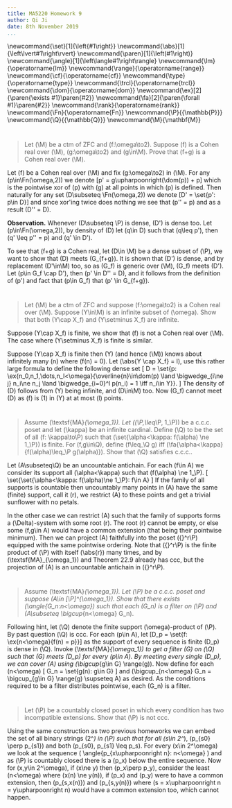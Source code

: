 ```yaml
---
title: MA5220 Homework 9
author: Qi Ji
date: 8th November 2019
...
```


\newcommand{\set}[1]{\left\{#1\right\}}
\newcommand{\abs}[1]{\left\lvert#1\right\rvert}
\newcommand{\paren}[1]{\left(#1\right)}
\newcommand{\angle}[1]{\left\langle#1\right\rangle}
\newcommand{\Im}{\operatorname{Im}}
\newcommand{\range}{\operatorname{range}}
\newcommand{\cf}{\operatorname{cf}}
\newcommand{\type}{\operatorname{type}}
\newcommand{\trcl}{\operatorname{trcl}}
\newcommand{\dom}{\operatorname{dom}}
\newcommand{\ex}[2]{\paren{\exists #1}\paren{#2}}
\newcommand{\fa}[2]{\paren{\forall #1}\paren{#2}}
\newcommand{\rank}{\operatorname{rank}}
\newcommand{\Fn}{\operatorname{Fn}}
\newcommand{\P}{{\mathbb{P}}}
\newcommand{\Q}{{\mathbb{Q}}}
\newcommand{\M}{\mathbf{M}}

#

> Let \(\M\) be a ctm of ZFC and \(f:\omega\to2\).
> Suppose \(f\) is a Cohen real over \(\M\), \(g:\omega\to2\) and \(g\in\M\).
> Prove that \(f+g\) is a Cohen real over \(\M\).

Let \(f\) be a Cohen real over \(\M\) and fix \(g:\omega\to2\) in \(\M\).
For any \(p\in\Fn(\omega,2)\) we denote
\[p' = g\upharpoonright(\dom(p)) + p\]
which is the pointwise xor of \(p\) with \(g\) at all points in which \(p\) is defined.
Then naturally for any set \(D\subseteq \Fn(\omega,2)\) we denote
\[D' = \set{p': p\in D}\]
and since xor'ing twice does nothing we see that \(p'' = p\) and as a result \(D'' = D\).

**Observation.** Whenever \(D\subseteq \P\) is dense, \(D'\) is dense too.
Let \(p\in\Fn(\omega,2)\), by density of \(D\) let \(q\in D\) such that \(q\leq p'\),
then \(q' \leq p'' = p\) and \(q' \in D'\).

To see that \(f+g\) is a Cohen real, let \(D\in \M\) be a dense subset of \(\P\),
we want to show that \(D\) meets \(G_{f+g}\).
It is shown that \(D'\) is dense, and by replacement \(D'\in\M\) too, so as \(G_f\) is generic over \(\M\), \(G_f\) meets \(D'\).
Let \(p\in G_f \cap D'\), then \(p' \in D'' = D\), and it follows from the definition of \(p'\) and fact that \(p\in G_f\) that \(p' \in G_{f+g}\).

#

> Let \(\M\) be a ctm of ZFC and suppose \(f:\omega\to2\) is a Cohen real over \(\M\).
> Suppose \(Y\in\M\) is an infinite subset of \(\omega\).
> Show that both \(Y\cap X_f\) and \(Y\setminus X_f\) are infinite.

Suppose \(Y\cap X_f\) is finite, we show that \(f\) is not a Cohen real over \(\M\).
The case where \(Y\setminus X_f\) is finite is similar.

Suppose \(Y\cap X_f\) is finite then \(Y\) (and hence \(\M\)) knows about infinitely many \(n\) where \(f(n) = 0\).
Let \(\abs{Y \cap X_f} = l\), use this rather large formula to define the following dense set
\[ D = \set{p: \ex{n_0,n_1,\dots,n_l<\omega}{\overline{n}\in\dom(p) \land \bigwedge_{i\ne j} n_i\ne n_j \land \bigwedge_{i=0}^l p(n_i) = 1 \iff n_i\in Y}}. \]
The density of \(D\) follows from \(Y\) being infinite, and \(D\in\M\) too.
Now \(G_f\) cannot meet \(D\) as \(f\) is \(1\) in \(Y\) at at most \(l\) points.


#

> Assume \(\textsf{MA}_{\omega_1}\).
> Let \((\P,\leq_\P, 1_\P)\) be a c.c.c. poset and let \(\kappa\) be an infinite cardinal.
> Define \(\Q\) to be the set of all \(f: \kappa\to\P\) such that \(\set{\alpha<\kappa: f(\alpha) \ne 1_\P}\) is finite.
> For \(f,g\in\Q\), define \(f\leq_\Q g\) iff \(\fa{\alpha<\kappa}{f(\alpha)\leq_\P g(\alpha)}\).
> Show that \(\Q\) satisfies c.c.c..

Let \(A\subseteq\Q\) be an uncountable antichain.
For each \(f\in A\) we consider its support all \(\alpha<\kappa\) such that \(f(\alpha) \ne 1_\P\).
\[ \set{\set{\alpha<\kappa: f(\alpha)\ne 1_\P}: f\in A} \]
If the family of all supports is countable then uncountably many points in \(A\) have the same (finite) support, call it \(r\),
we restrict \(A\) to these points and get a trivial sunflower with no petals.

In the other case we can restrict \(A\) such that the family of supports forms a \(\Delta\)-system with some root \(r\).
The root \(r\) cannot be empty, or else some \(f,g\in A\) would have a common extension (that being their pointwise minimum).
Then we can project \(A\) faithfully into the poset \({}^r\P\) equipped with the same pointwise ordering.
Note that \({}^r\P\) is the finite product of \(\P\) with itself \(\abs{r}\) many times,
and by \(\textsf{MA}_{\omega_1}\) and Theorem 22.9 already has ccc,
but the projection of \(A\) is an uncountable antichain in \({}^r\P\).

#

> Assume \(\textsf{MA}_{\omega_1}\).
> Let \(\P\) be a c.c.c. poset and suppose \(A\in [\P]^{\omega_1}\).
> Show that there exists \(\angle{G_n:n<\omega}\) such that each \(G_n\) is a filter on \(\P\) and \(A\subseteq \bigcup_{n<\omega} G_n\).

Following hint,
let \(\Q\) denote the finite support \(\omega\)-product of \(\P\).
By past question \(\Q\) is ccc.
For each \(p\in A\), let
\[D_p = \set{f: \ex{n<\omega}{f(n) = p}}\]
as the support of every sequence is finite \(D_p\) is dense in \(\Q\).
Invoke \(\textsf{MA}_{\omega_1}\) to get a filter \(G\) on \(\Q\) such that
\(G\) meets \(D_p\) for every \(p\in A\).
By meeting every single \(D_p\), we can cover \(A\) using \(\bigcup_{g\in G} \range(g)\).
Now define for each \(n<\omega\)
\[ G_n = \set{g(n): g\in G} \]
and \(\bigcup_{n<\omega} G_n = \bigcup_{g\in G} \range(g) \supseteq A\) as desired.
As the conditions required to be a filter distributes pointwise,
each \(G_n\) is a filter.

#

> Let \(\P\) be a countably closed poset in which every condition has two incompatible extensions.
> Show that \(\P\) is not ccc.

Using the same construction as two previous homeworks we can embed the set of all binary strings \(2^*\) in \(\P\)
such that for all \(s\in 2^*\), \(p_{s0} \perp p_{s1}\) and both \(p_{s0}, p_{s1} \leq p_s\).
For every \(x\in 2^\omega\) we look at the sequence \( \angle{p_{x\upharpoonright n}: n<\omega} \)
and as \(\P\) is countably closed there is a \(p_x\) below the entire sequence.
Now for \(x,y\in 2^\omega\), if \(x\ne y\) then \(p_x\perp p_y\),
consider the least \(n<\omega\) where \(x(n) \ne y(n)\),
if \(p_x\) and \(p_y\) were to have a common extension,
then \(p_{s\,x(n)}\) and \(p_{s\,y(n)}\) where \(s = x\upharpoonright n = y\upharpoonright n\) would have a common extension too,
which cannot happen.
